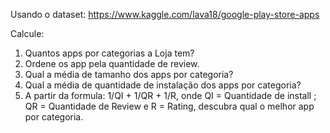Usando o dataset: https://www.kaggle.com/lava18/google-play-store-apps

Calcule:

1. Quantos apps por categorias a Loja tem?
2. Ordene os app pela quantidade de review.
3. Qual a média de tamanho dos apps por categoria?
4. Qual a média de quantidade de instalação dos apps por categoria?
5. A partir da formula: 1/QI + 1/QR + 1/R, onde  QI = Quantidade de install ; QR = Quantidade de Review e R = Rating, descubra qual o melhor app por categoria. 
